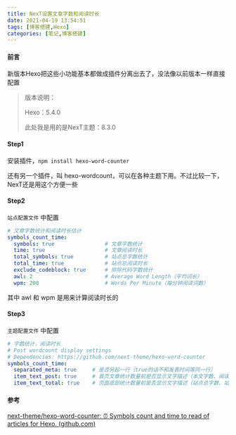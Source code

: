 ```yaml
---
title: NexT设置文章字数和阅读时长
date: 2021-04-19 13:54:51
tags: [博客搭建,Hexo]
categories: [笔记,博客搭建]
---
```

#### 前言

新版本Hexo把这些小功能基本都做成插件分离出去了，没法像以前版本一样直接配置

> 版本说明：
>
> Hexo：5.4.0
>
> 此处我是用的是NexT主题：8.3.0

#### Step1

安装插件，`npm install hexo-word-counter`

还有另一个插件，叫 hexo-wordcount，可以在各种主题下用。不过比较一下，NexT还是用这个方便一些

#### Step2

`站点配置文件` 中配置

```yaml
# 文章字数统计和阅读时长估计
symbols_count_time:
  symbols: true                # 文章字数统计
  time: true                   # 文章阅读时长
  total_symbols: true          # 站点总字数统计
  total_time: true             # 站点总阅读时长
  exclude_codeblock: true      # 排除代码字数统计
  awl: 2                       # Average Word Length（平均词长）
  wpm: 200                     # Words Per Minute（每分钟阅读词数）
```

其中 awl 和 wpm 是用来计算阅读时长的

#### Step3

`主题配置文件` 中配置

```yaml
# 字数统计，阅读时长
# Post wordcount display settings
# Dependencies: https://github.com/next-theme/hexo-word-counter
symbols_count_time:
  separated_meta: true     # 是否另起一行（true的话不和发表时间等同一行）
  item_text_post: true     # 首页文章统计数量前是否显示文字描述（本文字数、阅读时长）
  item_text_total: true    # 页面底部统计数量前是否显示文字描述（站点总字数、站点阅读时长）
```

#### 参考

[next-theme/hexo-word-counter: ⏰ Symbols count and time to read of articles for Hexo. (github.com)](https://github.com/next-theme/hexo-word-counter)